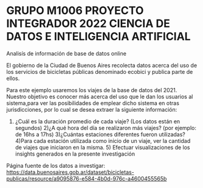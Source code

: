 # GRUPO M1006 PROYECTO INTEGRADOR 2022 CIENCIA DE DATOS E INTELIGENCIA ARTIFICIAL
Analisís de información de base de datos online

El gobierno de la Ciudad de Buenos Aires recolecta datos acerca del uso de los servicios de bicicletas públicas denominado ecobici y publica parte de ellos.

Para este ejemplo usaremos los viajes de la base de datos del 2021. Nuestro objetivo es conocer más acerca del uso que le dan los usuarios al sistema,para ver las posibilidades de emplear dicho sistema en otras jurisdicciones, por lo cual se desea extraer la siguiente información:

1) ¿Cuál es la duración promedio de cada viaje? (Los datos están en segundos) 2)¿A qué hora del día se realizaron más viajes? (por ejemplo: de 16hs a 17hs) 3)¿Cuántas estaciones diferentes fueron utilizadas? 4)Para cada estación utilizada como inicio de un viaje, ver la cantidad de viajes que iniciaron en la misma. 5) Efectuar visualizaciones de los insights generados en la presente investigación

Página fuente de los datos a investigar: https://data.buenosaires.gob.ar/dataset/bicicletas-publicas/resource/a9095876-e584-4b0d-976c-a4600455565b
